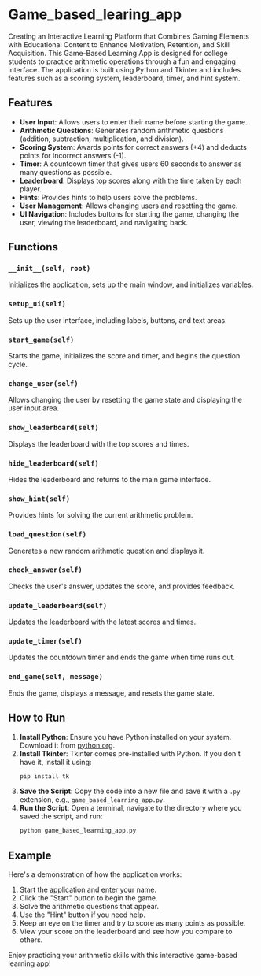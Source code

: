 # Game_based_learing_app
Creating an Interactive Learning Platform that Combines Gaming Elements with Educational Content to Enhance Motivation, Retention, and Skill Acquisition.
This Game-Based Learning App is designed for college students to practice arithmetic operations through a fun and engaging interface. The application is built using Python and Tkinter and includes features such as a scoring system, leaderboard, timer, and hint system.

## Features

- **User Input**: Allows users to enter their name before starting the game.
- **Arithmetic Questions**: Generates random arithmetic questions (addition, subtraction, multiplication, and division).
- **Scoring System**: Awards points for correct answers (+4) and deducts points for incorrect answers (-1).
- **Timer**: A countdown timer that gives users 60 seconds to answer as many questions as possible.
- **Leaderboard**: Displays top scores along with the time taken by each player.
- **Hints**: Provides hints to help users solve the problems.
- **User Management**: Allows changing users and resetting the game.
- **UI Navigation**: Includes buttons for starting the game, changing the user, viewing the leaderboard, and navigating back.

## Functions

### `__init__(self, root)`
Initializes the application, sets up the main window, and initializes variables.

### `setup_ui(self)`
Sets up the user interface, including labels, buttons, and text areas.

### `start_game(self)`
Starts the game, initializes the score and timer, and begins the question cycle.

### `change_user(self)`
Allows changing the user by resetting the game state and displaying the user input area.

### `show_leaderboard(self)`
Displays the leaderboard with the top scores and times.

### `hide_leaderboard(self)`
Hides the leaderboard and returns to the main game interface.

### `show_hint(self)`
Provides hints for solving the current arithmetic problem.

### `load_question(self)`
Generates a new random arithmetic question and displays it.

### `check_answer(self)`
Checks the user's answer, updates the score, and provides feedback.

### `update_leaderboard(self)`
Updates the leaderboard with the latest scores and times.

### `update_timer(self)`
Updates the countdown timer and ends the game when time runs out.

### `end_game(self, message)`
Ends the game, displays a message, and resets the game state.

## How to Run

1. **Install Python**: Ensure you have Python installed on your system. Download it from [python.org](https://www.python.org/).
2. **Install Tkinter**: Tkinter comes pre-installed with Python. If you don't have it, install it using:
   ```sh
   pip install tk
   ```
3. **Save the Script**: Copy the code into a new file and save it with a `.py` extension, e.g., `game_based_learning_app.py`.
4. **Run the Script**: Open a terminal, navigate to the directory where you saved the script, and run:
   ```sh
   python game_based_learning_app.py
   ```

## Example

Here's a demonstration of how the application works:

1. Start the application and enter your name.
2. Click the "Start" button to begin the game.
3. Solve the arithmetic questions that appear.
4. Use the "Hint" button if you need help.
5. Keep an eye on the timer and try to score as many points as possible.
6. View your score on the leaderboard and see how you compare to others.

Enjoy practicing your arithmetic skills with this interactive game-based learning app!
